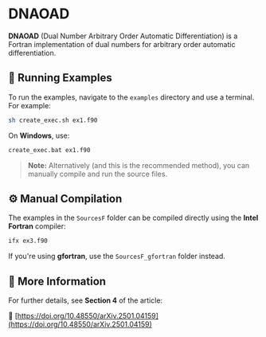 # DNAOAD

**DNAOAD** (Dual Number Arbitrary Order Automatic Differentiation) is a Fortran implementation of dual numbers for arbitrary order automatic differentiation.

## 🧪 Running Examples

To run the examples, navigate to the `examples` directory and use a terminal. For example:

```sh
sh create_exec.sh ex1.f90
```

On **Windows**, use:

```bat
create_exec.bat ex1.f90
```

> **Note:** Alternatively (and this is the recommended method), you can manually compile and run the source files.

## ⚙️ Manual Compilation

The examples in the `SourcesF` folder can be compiled directly using the **Intel Fortran** compiler:

```sh
ifx ex3.f90
```

If you're using **gfortran**, use the `SourcesF_gfortran` folder instead.

## 📖 More Information

For further details, see **Section 4** of the article:

📎 [https://doi.org/10.48550/arXiv.2501.04159](https://doi.org/10.48550/arXiv.2501.04159)



